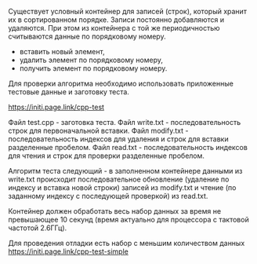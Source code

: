 Существует условный контейнер для записей (строк), который хранит их в сортированном порядке. Записи постоянно добавляются и удаляются. При этом из контейнера с той же периодичностью считываются данные по порядковому номеру.

- вставить новый элемент,
- удалить элемент по порядковому номеру,
- получить элемент по порядковому номеру.

Для проверки алгоритма необходимо использовать приложенные тестовые данные и заготовку теста.

https://initi.page.link/cpp-test

Файл test.cpp - заготовка теста.
Файл write.txt - последовательность строк для первоначальной вставки.
Файл modify.txt - последовательность индексов для удаления и строк для вставки разделенные пробелом.
Файл read.txt - последовательность индексов для чтения и строк для проверки разделенные пробелом.

Алгоритм теста следующий - в заполненном контейнере данными из write.txt происходит последовательное обновление (удаление по индексу и вставка новой строки) записей из modify.txt и чтение (по заданному индексу с последующей проверкой) из read.txt.

Контейнер должен обработать весь набор данных за время не превышающее 10 секунд (время актуально для процессора с тактовой частотой 2.6ГГц).

Для проведения отладки есть набор с меньшим количеством данных
https://initi.page.link/cpp-test-simple